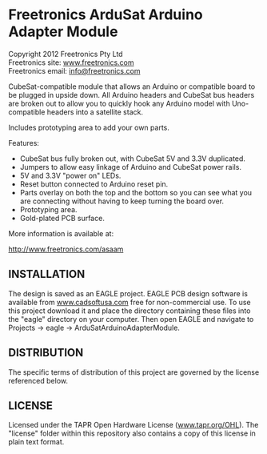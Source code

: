 Freetronics ArduSat Arduino Adapter Module
==========================================
Copyright 2012 Freetronics Pty Ltd  
Freetronics site:  www.freetronics.com  
Freetronics email: info@freetronics.com  

CubeSat-compatible module that allows an Arduino or compatible board
to be plugged in upside down. All Arduino headers and CubeSat bus
headers are broken out to allow you to quickly hook any Arduino
model with Uno-compatible headers into a satellite stack.

Includes prototyping area to add your own parts.

Features:

 * CubeSat bus fully broken out, with CubeSat 5V and 3.3V duplicated.
 * Jumpers to allow easy linkage of Arduino and CubeSat power rails.
 * 5V and 3.3V "power on" LEDs.
 * Reset button connected to Arduino reset pin.
 * Parts overlay on both the top and the bottom so you can see what you
   are connecting without having to keep turning the board over.
 * Prototyping area.
 * Gold-plated PCB surface.

More information is available at:

  http://www.freetronics.com/asaam


INSTALLATION
------------
The design is saved as an EAGLE project. EAGLE PCB design software is
available from www.cadsoftusa.com free for non-commercial use. To use
this project download it and place the directory containing these files
into the "eagle" directory on your computer. Then open EAGLE and
navigate to Projects -> eagle -> ArduSatArduinoAdapterModule.


DISTRIBUTION
------------
The specific terms of distribution of this project are governed by the
license referenced below.


LICENSE
-------
Licensed under the TAPR Open Hardware License (www.tapr.org/OHL).
The "license" folder within this repository also contains a copy of
this license in plain text format.

